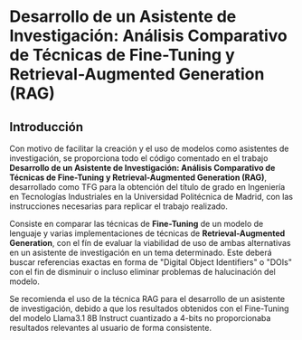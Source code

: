 # Desarrollo de un Asistente de Investigación: Análisis Comparativo de Técnicas de Fine-Tuning y Retrieval-Augmented Generation (RAG)

## Introducción
Con motivo de facilitar la creación y el uso de modelos como asistentes de investigación, se proporciona todo el código comentado en el trabajo **Desarrollo de un Asistente de Investigación: Análisis Comparativo de Técnicas de Fine-Tuning y Retrieval-Augmented Generation (RAG)**, desarrollado como TFG para la obtención del título de grado en Ingeniería en Tecnologías Industriales en la Universidad Politécnica de Madrid, con las instrucciones necesarias para replicar el trabajo realizado.

Consiste en comparar las técnicas de **Fine-Tuning** de un modelo de lenguaje y varias implementaciones de técnicas de **Retrieval-Augmented Generation**, con el fín de evaluar la viabilidad de uso de ambas alternativas en un asistente de investigación en un tema determinado. Este deberá buscar referencias exactas en forma de "Digital Object Identifiers" o "DOIs" con el fin de disminuir o incluso eliminar problemas de halucinación del modelo.

Se recomienda el uso de la técnica RAG para el desarrollo de un asistente de investigación, debido a que los resultados obtenidos con el Fine-Tuning del modelo Llama3.1 8B Instruct cuantizado a 4-bits no proporcionaba resultados relevantes al usuario de forma consistente.